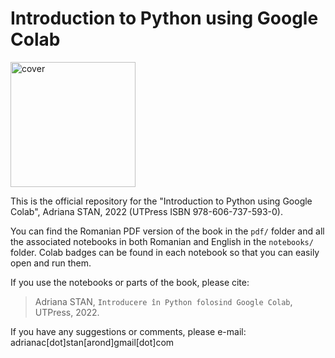 # Introduction to Python using Google Colab

<img src="https://raw.githubusercontent.com/adrianastan/python-intro/main/notebooks/ro/imgs/cover.png" alt="cover" width="200"/>

This is the official repository for the "Introduction to Python using Google Colab", Adriana STAN, 2022 (UTPress ISBN 978-606-737-593-0).

You can find the Romanian PDF version of the book in the `pdf/` folder and all the associated notebooks in both Romanian and English in the `notebooks/` folder. Colab badges can be found in each notebook so that you can easily open and run them.


If you use the notebooks or parts of the book, please cite:
> Adriana STAN, `Introducere în Python folosind Google Colab`, UTPress, 2022.

If you have any suggestions or comments, please e-mail: adrianac[dot]stan[arond]gmail[dot]com
